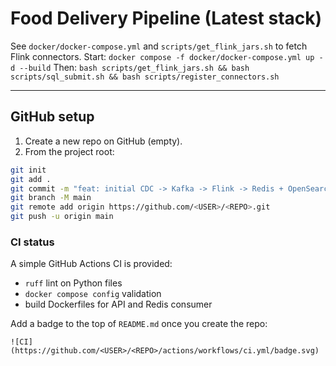 # Food Delivery Pipeline (Latest stack)

See `docker/docker-compose.yml` and `scripts/get_flink_jars.sh` to fetch Flink connectors.
Start: `docker compose -f docker/docker-compose.yml up -d --build`
Then: `bash scripts/get_flink_jars.sh && bash scripts/sql_submit.sh && bash scripts/register_connectors.sh`

---

## GitHub setup

1) Create a new repo on GitHub (empty).  
2) From the project root:

```bash
git init
git add .
git commit -m "feat: initial CDC -> Kafka -> Flink -> Redis + OpenSearch + Delta pipeline"
git branch -M main
git remote add origin https://github.com/<USER>/<REPO>.git
git push -u origin main
```

### CI status
A simple GitHub Actions CI is provided:
- `ruff` lint on Python files
- `docker compose config` validation
- build Dockerfiles for API and Redis consumer

Add a badge to the top of `README.md` once you create the repo:

```
![CI](https://github.com/<USER>/<REPO>/actions/workflows/ci.yml/badge.svg)
```
